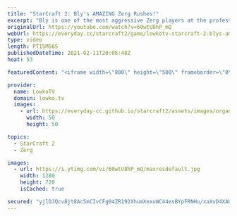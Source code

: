 ```yaml
---
title: "StarCraft 2: Bly's AMAZING Zerg Rushes!"
excerpt: "Bly is one of the most aggressive Zerg players at the professional level of StarCraft 2. In this best-of-3 series he faces off against Harstem.  Support my work on Patreon: http://www.patreon.com/lowkotv Become a YouTube member: https://lowko.tv/join  My second channel: http://lowko.tv/morelowko Lowko"
originalUrl: https://youtube.com/watch?v=60wtU8hP_mQ
webUrl: https://everyday.cc/starcraft2/game/lowkotv-starcraft-2-blys-amazing-zerg-rushes/
type: video
length: PT15M56S
publishedDateTime: 2021-02-11T20:06:48Z
heat: 53

featuredContent: "<iframe width=\"800\" height=\"500\" frameborder=\"0\" src=\"https://www.youtube.com/embed/60wtU8hP_mQ\" allow=\"accelerometer; autoplay; encrypted-media; gyroscope; picture-in-picture\" allowfullscreen></iframe>"

provider:
  name: LowkoTV
  domain: lowko.tv
  images:
    - url: https://everyday-cc.github.io/starcraft2/assets/images/organizations/lowko.tv-50x50.jpg
      width: 50
      height: 50

topics:
  - StarCraft 2
  - Zerg

images:
  - url: https://i.ytimg.com/vi/60wtU8hP_mQ/maxresdefault.jpg
    width: 1280
    height: 720
    isCached: true

secured: "yjlDJQcv8jt8Ac5mCIvCFg04ZR192XhumXexuWC44esBYpFRNHu/xaXvD4XAUXtEqY/bwaZ/qRXfpTzzyNQjg+W1SyicwieaoQyU5kEeC9ke25mISGGeFTT/tCPn86E0+MdTZui5ADzIZ+oBwPiWG24twAfOHcgqtRRZ/q8eNWwuDpM5Q5g3STNEURo9cYnA3cLEO3nZAUvKknPxcOVY13ALWatWrVF1n4oRbjQlDoy1eyJg4kDtRZnOXTVEg1WULgaRyQRzFTc9JoKJz4hC0tiJyuc6H9/PFn1JRvtNn/e0eIH0PD9t0liSKeG/jUXXCiBUxRksCRkgLzJ82RHLHTqRuY2P8U7lmcG7e7aLAtCo0A0SxgyF8AKnR6phvg22vxNfNNRmBH2qk3kGfyrBx5NpYFvKPUUpCI4gjg04GSEMDlW1G2Gbe0svAygx2cJl;Gq64F+kkkBJnebeanNb2nQ=="
---
```


